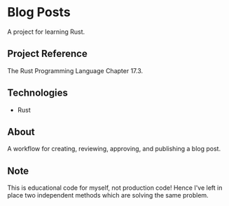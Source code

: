 # Blog Posts

A project for learning Rust.

## Project Reference

The Rust Programming Language Chapter 17.3.

## Technologies

* Rust

## About

A workflow for creating, reviewing, approving, and publishing a blog post.

## Note

This is educational code for myself, not production code! Hence I've left in place two independent methods which are solving the same problem.

